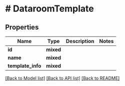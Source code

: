 # # DataroomTemplate

## Properties

Name | Type | Description | Notes
------------ | ------------- | ------------- | -------------
**id** | **mixed** |  |
**name** | **mixed** |  |
**template_info** | **mixed** |  |

[[Back to Model list]](../../README.md#models) [[Back to API list]](../../README.md#endpoints) [[Back to README]](../../README.md)
